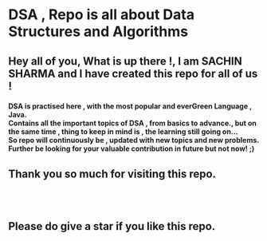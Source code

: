 # DSA , Repo is all about Data Structures and Algorithms

<h2> Hey all of you, What is up there !, I am SACHIN SHARMA and I have created this repo for all of us ! </h2>
<h4> DSA is practised here , with the most popular and everGreen Language , Java.
<br> Contains all the important topics of DSA , from basics to advance., but on the same time , thing to keep 
in mind is , the learning still going on... <br> So repo will continuously be , updated with new topics and new problems.
<br> Further be looking for your valuable contribution in future but not now! ;)</h4>
<h2> Thank you so much for visiting this repo.</h2>
<br>
<br>
<h2> Please do give a star if you like this repo.</h2> 
